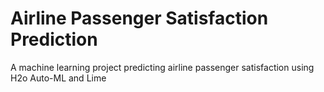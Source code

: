 # Airline Passenger Satisfaction Prediction
A machine learning project predicting airline passenger satisfaction using H2o Auto-ML and Lime
